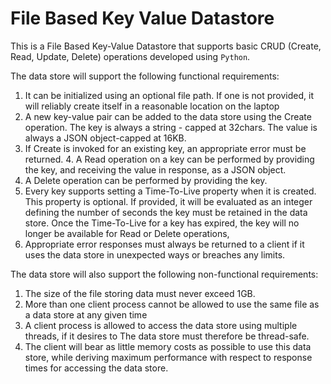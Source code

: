 # File Based Key Value Datastore

This is a File Based Key-Value Datastore that supports basic CRUD (Create, Read, Update, Delete) operations developed using ```Python```.

The data store will support the following functional requirements:

1. It can be initialized using an optional file path. If one is not provided, it will reliably create itself in a reasonable location on the laptop
1. A new key-value pair can be added to the data store using the Create operation. The key is always a string - capped at 32chars. The value is always a JSON object-capped at
16KB.
1. If Create is invoked for an existing key, an appropriate error must be returned. 4. A Read operation on a key can be performed by providing the key, and receiving the
value in response, as a JSON object.
1. A Delete operation can be performed by providing the key.
1. Every key supports setting a Time-To-Live property when it is created. This property is optional. If provided, it will be evaluated as an integer defining the number of seconds
the key must be retained in the data store. Once the Time-To-Live for a key has expired, the key will no longer be available for Read or Delete operations,
1. Appropriate error responses must always be returned to a client if it uses the data store in unexpected ways or breaches any limits.

The data store will also support the following non-functional requirements:

1. The size of the file storing data must never exceed 1GB.
1. More than one client process cannot be allowed to use the same file as a data store at any given time 
1. A client process is allowed to access the data store using multiple threads, if it desires to The data store must therefore be thread-safe.
1. The client will bear as little memory costs as possible to use this data store, while deriving maximum performance with respect to response times for accessing the data store.
